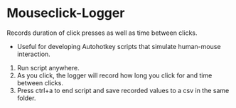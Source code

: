 # Mouseclick-Logger
Records duration of click presses as well as time between clicks. 
 - Useful for developing Autohotkey scripts that simulate human-mouse interaction.

1) Run script anywhere.
2) As you click, the logger will record how long you click for and time between clicks.
3) Press ctrl+a to end script and save recorded values to a csv in the same folder.


